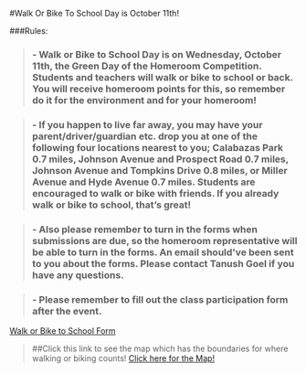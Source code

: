 #Walk Or Bike To School Day is October 11th!

###Rules:
>### - Walk or Bike to School Day is on Wednesday, October 11th, the Green Day of the Homeroom Competition. Students and teachers will walk or bike to school or back. You will receive homeroom points for this, so remember do it for the environment and for your homeroom! 

>### - If you happen to live far away, you may have your parent/driver/guardian etc. drop you at one of the following four locations nearest to you; Calabazas Park 0.7 miles, Johnson Avenue and Prospect Road 0.7 miles, Johnson Avenue and Tompkins Drive 0.8 miles, or Miller Avenue and Hyde Avenue 0.7 miles. Students are encouraged to walk or bike with friends. If you already walk or bike to school, that’s great!

>### - Also please remember to turn in the forms when submissions are due, so the homeroom representative will be able to turn in the forms. An email should've been sent to you about the forms. Please contact Tanush Goel if you have any questions.

>### - Please remember to fill out the class participation form after the event.
<a href = "https://docs.google.com/forms/d/1r56PpaNe8NSL-Nzko58nib-bwQfZdHYs7dvGE21icMI/edit">Walk or Bike to School Form</a>

>##Click this link to see the map which has the boundaries for where walking or biking counts!
<a href="https://docs.google.com/document/d/1OQFncEGHwPfsNhcIXq9IBk31cibUZCwbXvAsKBwHU_Y/edit?usp=sharing">Click here for the Map!</a> 

